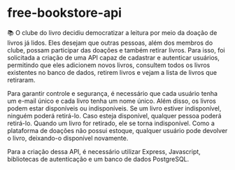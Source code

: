 # free-bookstore-api

📚 O clube do livro decidiu democratizar a leitura por meio da doação de livros já lidos. Eles desejam que outras pessoas, além dos membros do clube, possam participar das doações e também retirar livros. Para isso, foi solicitada a criação de uma API capaz de cadastrar e autenticar usuários, permitindo que eles adicionem novos livros, consultem todos os livros existentes no banco de dados, retirem livros e vejam a lista de livros que retiraram.

Para garantir controle e segurança, é necessário que cada usuário tenha um e-mail único e cada livro tenha um nome único. Além disso, os livros podem estar disponíveis ou indisponíveis. Se um livro estiver indisponível, ninguém poderá retirá-lo. Caso esteja disponível, qualquer pessoa poderá retirá-lo. Quando um livro for retirado, ele se torna indisponível. Como a plataforma de doações não possui estoque, qualquer usuário pode devolver o livro, deixando-o disponível novamente.

Para a criação dessa API, é necessário utilizar Express, Javascript, bibliotecas de autenticação e um banco de dados PostgreSQL.

